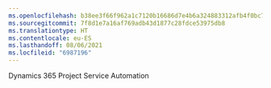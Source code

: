 ```yaml
---
ms.openlocfilehash: b38ee3f66f962a1c7120b16686d7e4b6a324883312afb4f0bc7a87cad1344975
ms.sourcegitcommit: 7f8d1e7a16af769adb43d1877c28fdce53975db8
ms.translationtype: HT
ms.contentlocale: eu-ES
ms.lasthandoff: 08/06/2021
ms.locfileid: "6987196"
---
```

Dynamics 365 Project Service Automation
